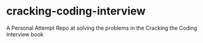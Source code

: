 # cracking-coding-interview
 A Personal Attempt Repo at solving the problems in the Cracking the Coding Interview book
